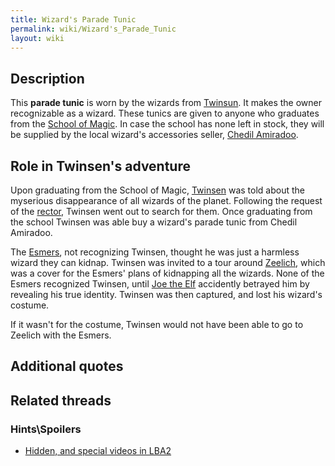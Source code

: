 ```yaml
---
title: Wizard's Parade Tunic
permalink: wiki/Wizard's_Parade_Tunic
layout: wiki
---
```


## Description

This **parade tunic** is worn by the wizards from
[Twinsun](Twinsun "wikilink"). It makes the owner recognizable as a
wizard. These tunics are given to anyone who graduates from the [School
of Magic](School_of_Magic "wikilink"). In case the school has none left
in stock, they will be supplied by the local wizard's accessories
seller, [Chedil Amiradoo](Chedil_Amiradoo "wikilink").

## Role in Twinsen's adventure

Upon graduating from the School of Magic, [Twinsen](Twinsen "wikilink")
was told about the myserious disappearance of all wizards of the planet.
Following the request of the
[rector](Rector_of_the_School_of_Magic "wikilink"), Twinsen went out to
search for them. Once graduating from the school Twinsen was able buy a
wizard's parade tunic from Chedil Amiradoo.

The [Esmers](Esmer "wikilink"), not recognizing Twinsen, thought he was
just a harmless wizard they can kidnap. Twinsen was invited to a tour
around [Zeelich](Zeelich "wikilink"), which was a cover for the Esmers'
plans of kidnapping all the wizards. None of the Esmers recognized
Twinsen, until [Joe the Elf](Joe_the_Elf "wikilink") accidently betrayed
him by revealing his true identity. Twinsen was then captured, and lost
his wizard's costume.

If it wasn't for the costume, Twinsen would not have been able to go to
Zeelich with the Esmers.

## Additional quotes

## Related threads

### Hints\Spoilers

- [Hidden, and special videos in
  LBA2](https://forum.magicball.net/showthread.php?t=3969)
